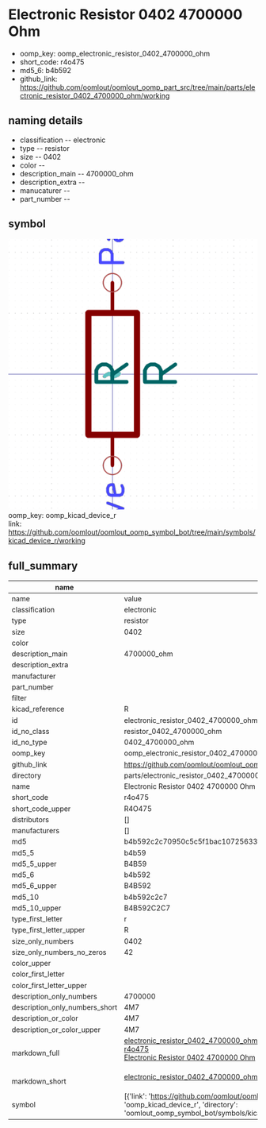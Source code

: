 # Electronic Resistor 0402 4700000 Ohm

  
* oomp_key: oomp_electronic_resistor_0402_4700000_ohm 
* short_code: r4o475
* md5_6: b4b592  
* github_link: https://github.com/oomlout/oomlout_oomp_part_src/tree/main/parts/electronic_resistor_0402_4700000_ohm/working  
## naming details
* classification -- electronic
* type -- resistor
* size -- 0402
* color -- 
* description_main -- 4700000_ohm
* description_extra -- 
* manucaturer -- 
* part_number -- 



## symbol

![](symbol/0/working/working_600.png)  
oomp_key: oomp_kicad_device_r  
link: https://github.com/oomlout/oomlout_oomp_symbol_bot/tree/main/symbols/kicad_device_r/working  


## full_summary
| name | value | 
| --- | --- | 
| name | value | 
| classification | electronic | 
| type | resistor | 
| size | 0402 | 
| color |  | 
| description_main | 4700000_ohm | 
| description_extra |  | 
| manufacturer |  | 
| part_number |  | 
| filter |  | 
| kicad_reference | R | 
| id | electronic_resistor_0402_4700000_ohm | 
| id_no_class | resistor_0402_4700000_ohm | 
| id_no_type | 0402_4700000_ohm | 
| oomp_key | oomp_electronic_resistor_0402_4700000_ohm | 
| github_link | https://github.com/oomlout/oomlout_oomp_part_src/tree/main/parts/electronic_resistor_0402_4700000_ohm/working | 
| directory | parts/electronic_resistor_0402_4700000_ohm | 
| name | Electronic Resistor 0402 4700000 Ohm | 
| short_code | r4o475 | 
| short_code_upper | R4O475 | 
| distributors | [] | 
| manufacturers | [] | 
| md5 | b4b592c2c70950c5c5f1bac10725633f | 
| md5_5 | b4b59 | 
| md5_5_upper | B4B59 | 
| md5_6 | b4b592 | 
| md5_6_upper | B4B592 | 
| md5_10 | b4b592c2c7 | 
| md5_10_upper | B4B592C2C7 | 
| type_first_letter | r | 
| type_first_letter_upper | R | 
| size_only_numbers | 0402 | 
| size_only_numbers_no_zeros | 42 | 
| color_upper |  | 
| color_first_letter |  | 
| color_first_letter_upper |  | 
| description_only_numbers | 4700000 | 
| description_only_numbers_short | 4M7 | 
| description_or_color | 4M7 | 
| description_or_color_upper | 4M7 | 
| markdown_full | [electronic_resistor_0402_4700000_ohm](https://github.com/oomlout/oomlout_oomp_part_src/tree/main/parts/electronic_resistor_0402_4700000_ohm/working)<br>[r4o475](https://github.com/oomlout/oomlout_oomp_part_src/tree/main/parts/electronic_resistor_0402_4700000_ohm/working)<br>[Electronic Resistor 0402 4700000 Ohm](https://github.com/oomlout/oomlout_oomp_part_src/tree/main/parts/electronic_resistor_0402_4700000_ohm/working)<br><br> | 
| markdown_short | [electronic_resistor_0402_4700000_ohm](https://github.com/oomlout/oomlout_oomp_part_src/tree/main/parts/electronic_resistor_0402_4700000_ohm/working)<br><br> | 
| symbol | [{'link': 'https://github.com/oomlout/oomlout_oomp_symbol_bot/tree/main/symbols/kicad_device_r', 'oomp_key': 'oomp_kicad_device_r', 'directory': 'oomlout_oomp_symbol_bot/symbols/kicad_device_r//working/working.kicad_sym'}] | 
